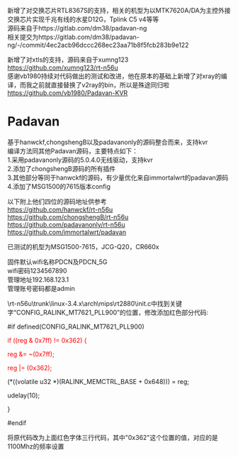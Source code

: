 新增了对交换芯片RTL8367S的支持，相关的机型为以MTK7620A/DA为主控外接交换芯片实现千兆有线的水星D12G，Tplink C5 v4等等  
源码来自于https://gitlab.com/dm38/padavan-ng  
相关提交为https://gitlab.com/dm38/padavan-ng/-/commit/4ec2acb96dccc268ec23aa71b8f5fcb283b9e122  
  
新增了对xtls的支持，源码来自于xumng123  
https://github.com/xumng123/rt-n56u  
感谢vb1980持续对代码做出的测试和改进，他在原本的基础上新增了对xray的编译，而我之前就直接替换了v2ray的bin，所以是殊途同归啦  
https://github.com/vb1980/Padavan-KVR  
  
# Padavan
基于hanwckf,chongshengB以及padavanonly的源码整合而来，支持kvr  
编译方法同其他Padavan源码，主要特点如下：  
1.采用padavanonly源码的5.0.4.0无线驱动，支持kvr  
2.添加了chongshengB源码的所有插件  
3.其他部分等同于hanwckf的源码，有少量优化来自immortalwrt的padavan源码  
4.添加了MSG1500的7615版本config  
  
以下附上他们四位的源码地址供参考  
https://github.com/hanwckf/rt-n56u  
https://github.com/chongshengB/rt-n56u  
https://github.com/padavanonly/rt-n56u  
https://github.com/immortalwrt/padavan  

已测试的机型为MSG1500-7615，JCG-Q20，CR660x  
  
固件默认wifi名称PDCN及PDCN_5G  
wifi密码1234567890  
管理地址192.168.123.1  
管理账号密码都是admin  


\rt-n56u\trunk\linux-3.4.x\arch\mips\rt2880\init.c中找到关键字“CONFIG_RALINK_MT7621_PLL900”的位置，修改添加红色部分代码:

#if defined(CONFIG_RALINK_MT7621_PLL900)

<font color=red>if ((reg & 0x7ff) != 0x362) {</font>

<font color=red>reg &= ~(0x7ff);</font>

<font color=red>reg |=  (0x362);</font>

(*((volatile u32 *)(RALINK_MEMCTRL_BASE + 0x648))) = reg;

udelay(10);

}

#endif

将原代码改为上面红色字体三行代码，其中"0x362"这个位置的值，对应的是1100Mhz的频率设置
